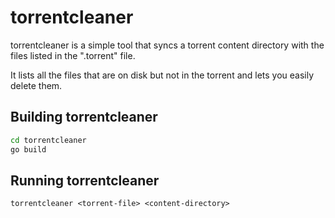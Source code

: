 # torrentcleaner
torrentcleaner is a simple tool that syncs a torrent content directory with the
files listed in the ".torrent" file. 

It lists all the files that are on disk but not in the torrent and lets you
easily delete them. 

## Building torrentcleaner
```bash
cd torrentcleaner
go build
```

## Running torrentcleaner
```
torrentcleaner <torrent-file> <content-directory>



